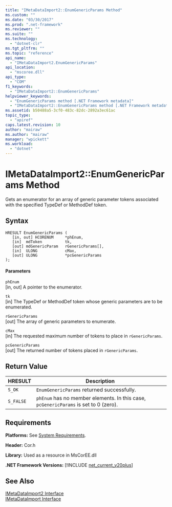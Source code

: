```yaml
---
title: "IMetaDataImport2::EnumGenericParams Method"
ms.custom: ""
ms.date: "03/30/2017"
ms.prod: ".net-framework"
ms.reviewer: ""
ms.suite: ""
ms.technology: 
  - "dotnet-clr"
ms.tgt_pltfrm: ""
ms.topic: "reference"
api_name: 
  - "IMetaDataImport2.EnumGenericParams"
api_location: 
  - "mscoree.dll"
api_type: 
  - "COM"
f1_keywords: 
  - "IMetaDataImport2::EnumGenericParams"
helpviewer_keywords: 
  - "EnumGenericParams method [.NET Framework metadata]"
  - "IMetaDataImport2::EnumGenericParams method [.NET Framework metadata]"
ms.assetid: b50488a5-3cf0-483c-82dc-2892a3ec61ac
topic_type: 
  - "apiref"
caps.latest.revision: 10
author: "mairaw"
ms.author: "mairaw"
manager: "wpickett"
ms.workload: 
  - "dotnet"
---
```

# IMetaDataImport2::EnumGenericParams Method
Gets an enumerator for an array of generic parameter tokens associated with the specified TypeDef or MethodDef token.  
  
## Syntax  
  
```  
HRESULT EnumGenericParams (  
   [in, out] HCORENUM     *phEnum,   
   [in]  mdToken          tk,  
   [out] mdGenericParam   rGenericParams[],   
   [in]  ULONG            cMax,   
   [out] ULONG            *pcGenericParams  
);  
```  
  
#### Parameters  
 `phEnum`  
 [in, out] A pointer to the enumerator.  
  
 `tk`  
 [in] The TypeDef or MethodDef token whose generic parameters are to be enumerated.  
  
 `rGenericParams`  
 [out] The array of generic parameters to enumerate.  
  
 `cMax`  
 [in] The requested maximum number of tokens to place in `rGenericParams`.  
  
 `pcGenericParams`  
 [out] The returned number of tokens placed in `rGenericParams`.  
  
## Return Value  
  
|HRESULT|Description|  
|-------------|-----------------|  
|`S_OK`|`EnumGenericParams` returned successfully.|  
|`S_FALSE`|`phEnum` has no member elements. In this case, `pcGenericParams` is set to 0 (zero).|  
  
## Requirements  
 **Platforms:** See [System Requirements](../../../../docs/framework/get-started/system-requirements.md).  
  
 **Header:** Cor.h  
  
 **Library:** Used as a resource in MsCorEE.dll  
  
 **.NET Framework Versions:** [!INCLUDE [net_current_v20plus](../../../../includes/net-current-v20plus-md.md)]  
  
## See Also  
 [IMetaDataImport2 Interface](../../../../docs/framework/unmanaged-api/metadata/imetadataimport2-interface.md)  
 [IMetaDataImport Interface](../../../../docs/framework/unmanaged-api/metadata/imetadataimport-interface.md)

